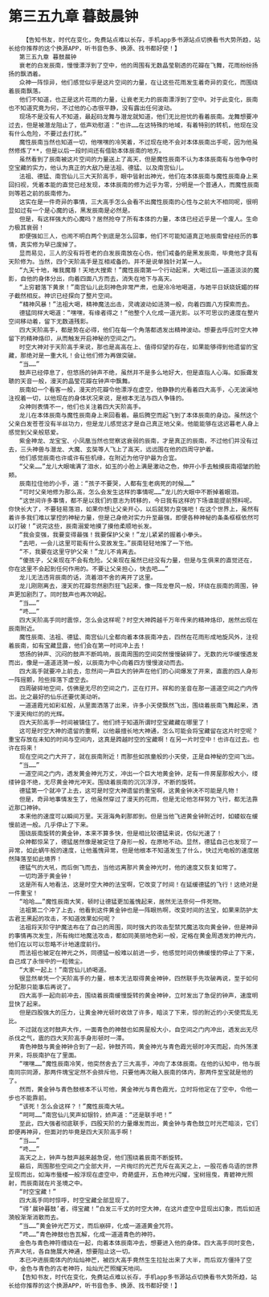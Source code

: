 # 第三五九章 暮鼓晨钟
        【告知书友，时代在变化，免费站点难以长存，手机app多书源站点切换看书大势所趋，站长给你推荐的这个换源APP，听书音色多、换源、找书都好使！】
       第三五九章 暮鼓晨钟
       衰老的白发辰南，慢慢漂浮到了空中，他的周围有无数晶莹剔透的花瓣在飞舞，花雨纷纷扬扬的飘洒着。
       众神一阵惊异，他们感觉似乎是这片空间的力量，在让这些花雨发生着奇异的变化，而围绕着辰南飘落。
       他们不知道，也正是这片花雨的力量，让衰老无力的辰南漂浮到了空中。对于此变化，辰南也不知道究竟为何，不过他的心态很平静，没有露出任何波动。
       现场不是没有人不知道，最起码龙舞与潜龙就知道，他们无比担忧的看着辰南。龙舞想要冲过去，但是被潜龙阻止了，低声劝慰道：“也许……在这特殊的地域，有着特别的转机，他现在没有什么危险，不要过去打扰。”
       魔性辰南当然也知道一切，他嘿嘿的冷笑着，不过现在绝不会对本体辰南出手呢，因为他虽然修炼了**，但是以后一段时间还有借助本体辰南的地方。
       虽然看到了辰南被这片空间的力量送上了高天，但是魔性辰南不认为本体辰南有与他争夺时空宝藏的实力，他认为真正的大敌乃是法祖、德猛、以及南宫仙儿。
       法祖、德猛、南宫仙儿三大天阶高手，眼中皆射出神光，他们在本体辰南与魔性辰南身上来回扫视，凭着本能的直觉已经发现，本体辰南的修为近乎为零，分明是一个普通人，而魔性辰南则等若之前的辰南修为。
       这实在是一件奇异的事情，三大高手怎么会看不出魔性辰南的心性与之前大不相同呢，很明显如过有一个是心魔的话，黑发辰南是必然是。
       但是，有这样强大的心魔吗？居然抢夺了所有本体的力量，本体已经近乎是一个废人。生命力极其衰弱！
       即便强如三人，也闹不明白两个到底是怎么回事，他们不可能知道真正地辰南曾经经历的事情，真实修为早已废掉了。
       显而易见，三人的没有将苍老的白发辰南放在心伤，他们戒备的是黑发辰南，毕竟他才具有天阶修为。当然，四个天阶高手是互相戒备的。并不是说单独针对某一人。
       “九天十地，唯我魔尊！天地大搜索！”魔性辰南第一个行动起来，大喝过后一道道淡淡的魔影，自他的身体分出，向着四面八方而去，消失在地下与高天。
       “上穷碧落下黄泉！”南宫仙儿此刻神色非常严肃，也是冷冷地喝道，与她平日妖娆妩媚的样子截然相反。神识已经探向了整片空间。
       “精神风暴！”法祖大喝，精神魔法出击，灵魂波动如涟漪一般，向着四面八方探索而去。
       德猛同样大喝道：“嘿嘿，有缘者得之！”他整个人化成一道光影。以不可思议的速度在整片空间移动着，留下无数道残影。
       四大天阶高手，都是势在必得，他们在每一个角落都透发出精神波动。想要去呼应时空大神留下的精神烙印，从而触发开启神秘的空间之门。
       时空大神对于天阶高手来说，那也是高高在上、值得仰望的存在，如果能够得到他遗留的宝藏，那绝对是一重大礼！会让他们修为再做突破。
       “当……”
       鼓声已经停息了，但悠扬的钟声不绝，虽然并不是多么地好大，但是直指人心海。如振聋发聩的天音一般，漫天的晶莹花瓣在钟声中飘舞。
       辰南如一个看客一般，漫天的花瓣令他漂浮在虚空，他静静的光看着四大高手，心无波澜地注视着一切，以他现在的身体状况来说，是根本无法与四人争锋的。
       众神则表情不一，他们也关注着四大天阶高手。
       龙儿在本体辰南与魔性辰南身上来回看着。最后腾空而起飞到了本体辰南的身边。虽然这个父亲白发苍苍没有半丝功力，但是龙儿感觉这才是自己真正地父亲。他能能够在这迟暮老人身上感觉到父亲般慈爱。
       紫金神龙、龙宝宝、小凤凰当然也觉察这衰弱的辰南，才是真正的辰南，不过他们并没有过去，三头神兽与潜龙、大魔、玄奘等人飞上了高天，远远围在他的四周守护着。
       他们感觉辰南也许或许有些机缘，在附近为他守护最为合宜。
       “父亲……”龙儿大眼噙满了泪水，如玉的小脸上满是激动之色，伸开小手去触摸辰南褶皱的脸颊。
       辰南拉住他的小手，道：“孩子不要哭，人都有生老病死的时候……”
       “可时父亲地修为那么高，怎么会发生这样的事情呢……”龙儿的大眼中不断掉着眼泪。
       “这世间许多事情，都不是以我们的意志为转移的，今日我有这样的下场谁能提前预料呢。你快长大了，不要轻易落泪，如果你想让父亲开心，以后就努力变强吧！在这个世界上，虽然有着许多我们难以掌控的神秘力量，但是己身绝对实力升至最强，即便各种神秘的条条框框依然可以打破！”说完这些，辰南溺爱地摸了摸他柔顺地长发。
       “我会变强，我要变得最强！我要保护父亲！”龙儿紧紧的握着小拳头。
       “去吧，一会儿这里可能有什么变故发生。”辰南轻轻地推了一下他。
       “不，我要在这里守护父亲！”龙儿不肯离去。
       “傻孩子，父亲现在不会有危险。父亲现在虽然已经没有力量，但是与生俱来的直觉还在，你在这里不会起到任何作用的。不要让父亲担心，快去吧……”
       龙儿无法违背辰南的话，流着泪不舍的离开了这里。
       龙儿刚刚离去，漫天的花瓣忽然剧烈狂飞起来，像一阵龙卷风一般，环绕在辰南的周围，钟声更加剧烈了。同时鼓声也再次响起。
       “当……”
       “咚……”
       四大天阶高手同时震惊，怎么会这样呢？时空大神跨越千万年传来的精神烙印，居然出现在辰南附近。
       魔性辰南、法祖、德猛、南宫仙儿全都向着本体辰南冲去，四然在花雨形成地旋风外，注视着辰南，如有宝藏显露，他们会在第一时间冲上去！
       悠扬的钟声、沉闷的鼓声不断鸣响，辰南周围的空间突然慢慢破碎了。无数的光华缓慢透发而出，像是一道道涟漪一般，以辰南为中心向着四方慢慢波动而去。
       四大高手就要冲上前去，忽然间一声巨大的钟声在他们的心间爆发了开来，直震的四人身形一阵摇颤，险些摔落下虚空去。
       四周破碎地空间，仿佛是无尽的空间之门，正在打开。祥和的圣音在那一道道空间之门内传出。比之最好的仙乐还要优美动听。
       一道道霞光如彩虹般，从里面洒落了出来，许多小天使飘然飞出，围绕着辰南飞舞起来，洒下漫天绚烂的的光辉。
       四大天阶高手一时间被镇住了。他们终于知道所谓时空宝藏藏在哪里了！
       这可是时空大神的遗留的重啊，以他最擅长地大神通，怎么可能会将宝藏留在这片时空呢？重宝存放在未知的时间与空间内，这真是跨越时空的宝藏啊！在另一片时空中！也许在过去。也许在将来！
       现在空间之门大开了，就在辰南附近！而那些如孩童般的小天使，正是自神秘的空间飞出。
       “当……”
       一道空间之门内，透发黄金神光万丈，冲出一个巨大地黄金钟，足有一件房屋那般大小，缕缕钟音不绝，无尽黄金神光冲天。围绕着辰南的沉沉浮浮，不断的旋转。
       德猛第一个就冲了上去，这可是时空大神遗留的重宝啊，这黄金钟决不可能是凡物！
       但是，奇异地事情发生了，他虽然穿过了漫天的花雨，但是无论他怎样努力飞行，都无法靠近那口神钟。
       本来他的速度可以瞬间万里。天涯海角刹那即到。但是当他飞进黄金钟附近时，如蝼蚁在缓慢前进一般。几乎停止了下来。
       围绕辰南旋转的黄金钟，本来不算多快，但是相比较德猛来说，仿似光速了！
       众神都惊呆了，德猛居然像是被定住了身形一般，在原地不动。显然，德猛自己也发现了一异常，如此蜗牛般的速度，让他羞愧异常，但是他根本不知道发生了什么，快过光电般的速度居然降落至如此境界！
       德猛气的大吼，而后倒飞而去，当他远离那片黄金神光时，他的速度又恢复如常了。
       一切均源于黄金钟！
       这是所有人地看法，这是时空大神的法宝啊，它改变了时间！在延缓德猛的飞行！这绝对是一件重宝！
       “哈哈……”魔性辰南大笑，顿时让德猛更加羞愧起来，居然无法奈何一件死物。
       法祖第二个冲了上去，他看到这件黄金钟也是一阵眼热啊，改变时间的法宝，如果来防护太古君王黑起的攻击，不知道效果如何呢？
       法祖将天阶守护魔法布在了自己的周围，同时强大的攻击型禁咒魔法攻向黄金钟，但是神异的事情再次发生，所有绚烂地魔法攻击，都如同美丽地色彩一般，定格在黄金周透发的神光内，他们在以可以忽略不计地速度前行。
       而法祖也被定在神光之外，同德猛一般难以前进一步，他感觉时间仿佛缓慢的停止了下来，自己成了永恒中的一粒微尘。
       “大家一起上！”南宫仙儿娇喝道。
       很显然单凭一个天阶高手的力量，根本无法取得黄金神钟，四然联手先攻破再说，至于如何分配那只能事后再说了。
       四大高手一起向前冲去，围绕着辰南缓慢旋转的黄金神钟，立时发出了急促的钟声，速度明显快了起来。
       但是四股强大的压力，让黄金神光顿时收敛了许多，暗淡了下来，惊的附近的小天使荒乱无比。
       不过就在这时鼓声大作，一面青色的神鼓也如房屋般大小，自空间之门内冲出，透发出无尽杀伐之气，震的四大天阶高手身形顿时一滞。
       青色神鼓与黄金神钟合到了一起，钟鼓齐鸣，黄金神光与青色霞光顿时冲天而起，向外荡漾开来，将辰南护在了里面。
       “嘿嘿……”魔性辰南冷笑，他突然舍去了三大高手，冲向了本体辰南。在他的认知中，他与辰南同宗同源，那两件瑰宝定然不会排斥他，只要他再次融入辰南的体内，那两件至宝就是他的了。
       然而，黄金钟与青色鼓根本不认可他，黄金神光与青色霞光，立时将他定在了空中，令他一步也不能靠前。
       “该死！怎么会这样？！”魔性辰南大吼。
       “呵呵……”南宫仙儿笑声如银铃，娇声道：“还是联手吧！”
       至此，四大强者彻底联手，四股天阶的力量爆发而出，黄金钟与青色鼓立时光芒暗淡，它们即便再神异，但面对的毕竟是四大天阶高手啊！
       “当……”
       “咚……”
       高天之上，钟声与鼓声越来越急促，他们围绕着辰南不断旋转。
       最后，周围那些空间之门全部大开，一片绚烂的光芒充斥在高天之上，一股花香鸟语的世界呈现而出，如海市蜃楼一般浮现在虚空中，奇葩盛开，五色神光闪耀，宝树摇曳，青碧神光照射，而辰南就在片圣境之中。
       “时空宝藏！”
       四大高手同时惊呼，时空宝藏全部显现了。
       “得‘晨钟暮鼓’者，得宝藏！”白发三千丈的时空大神，在这片虚空中显现出幻象，而后如涟漪般渐渐消散而去。
       “当……”黄金钟光芒万丈，而后崩碎，化成一道道黄金咒符。
       “咚……”青色神鼓也告瓦解，化成一道道青色的神符。
       金色与青色神符缠绕在一起，向着本体辰南冲去，想要进入他的身体。四大高手同时变色，齐声大吼，各自施展大神通，想要阻止这一切。
       本已冲进辰南体内的灿灿神芒，被四大高手竟然生生拉扯出来了大半，而后双方僵持了空中，金色与青色的古老神符，灿灿光芒照耀天地间。
       【告知书友，时代在变化，免费站点难以长存，手机app多书源站点切换看书大势所趋，站长给你推荐的这个换源APP，听书音色多、换源、找书都好使！】